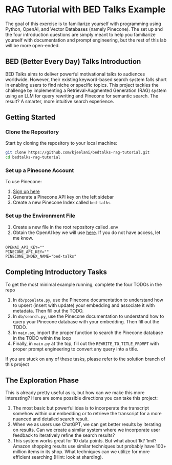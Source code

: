 # RAG Tutorial with BED Talks Example
The goal of this exercise is to familiarize yourself with programming using Python, OpenAI, and Vector Databases (namely Pinecone). The set up and the four introduction questions 
are simply meant to help you familiarize yourself with documentation and prompt engineering, but the rest of this lab will be more open-ended.

## BED (Better Every Day) Talks Introduction
BED Talks aims to deliver powerful motivational talks to audiences worldwide. However, their existing keyword-based search system falls short in enabling users to find niche or specific topics. This project tackles the challenge by implementing a Retrieval-Augmented Generation (RAG) system using an LLM for query rewriting and Pinecone for semantic search. The result? A smarter, more intuitive search experience.

## Getting Started
### **Clone the Repository**
Start by cloning the repository to your local machine:
```bash
git clone https://github.com/kjeelani/bedtalks-rag-tutorial.git
cd bedtalks-rag-tutorial
```

### **Set up a Pinecone Account**
To use Pinecone:
1) [Sign up here](https://www.pinecone.io/)
2) Generate a Pinecone API key on the left sidebar
3) Create a new Pinecone Index called `bed-talks`

### **Set up the Environment File**
1) Create a new file in the root repository called .env
2) Obtain the OpenAI key we will use [here](https://docs.google.com/document/d/1waHiWHV4K9xmzc44UEij-neAojGx9opUaHGDI4BKLfM/edit?usp=sharing). If you do not have access, let me know.
```
OPENAI_API_KEY=""
PINECONE_API_KEY=""
PINECONE_INDEX_NAME="bed-talks"
```

## Completing Introductory Tasks
To get the most minimal example running, complete the four TODOs in the repo
1) In `db/populate.py`, use the Pinecone documentation to understand how to upsert (insert with update) your embedding and associate it with metadata. Then fill out the TODO.
2) In `db/search.py`, use the Pinecone documentation to understand how to query your Pinecone database with your embedding. Then fill out the TODO.
3) In `main.py`, import the proper function to search the Pinecone database in the TODO within the loop
4) Finally, in `main.py` at the top, fill out the `REWRITE_TO_TITLE_PROMPT` with proper prompt engineering to convert any query into a title.

If you are stuck on any of these tasks, please refer to the solution branch of this project

## The Exploration Phase
This is already pretty useful as is, but how can we make this more interesting? Here are some possible directions you can take this project:
1) The most basic but powerful idea is to incorperate the transcript somehow within our embedding or to retrieve the transcript for a more nuanced and detailed search result. 
2) When we as users use ChatGPT, we can get better results by iterating on results. Can we create a similar system where we incorporate user feedback to iteratively refine the search results?
3) This system works great for 10 data points. But what about 1k? 1mil? Amazon shopping results use similar techniques but probably have 100+ million items in its shop. What techniques can we utilize for more efficient searching (Hint: look at sharding).
